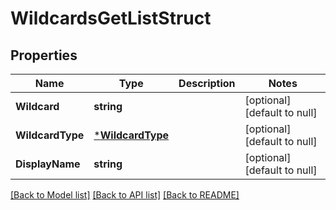 # WildcardsGetListStruct

## Properties
Name | Type | Description | Notes
------------ | ------------- | ------------- | -------------
**Wildcard** | **string** |  | [optional] [default to null]
**WildcardType** | [***WildcardType**](WildcardType.md) |  | [optional] [default to null]
**DisplayName** | **string** |  | [optional] [default to null]

[[Back to Model list]](../README.md#documentation-for-models) [[Back to API list]](../README.md#documentation-for-api-endpoints) [[Back to README]](../README.md)


